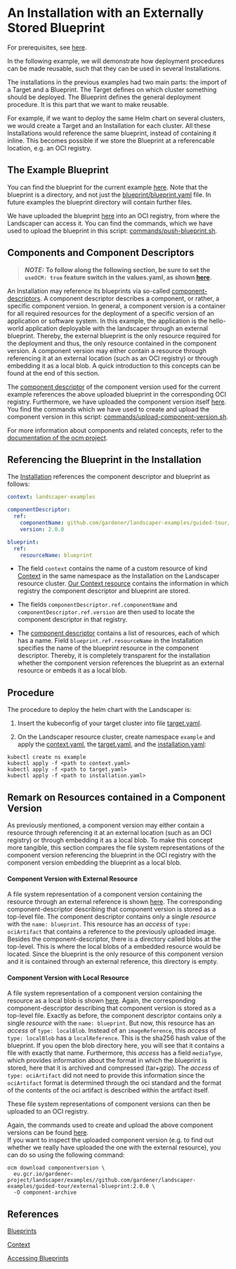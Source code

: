 # An Installation with an Externally Stored Blueprint

For prerequisites, see [here](../../README.md#prerequisites-and-basic-definitions).

In the following example, we will demonstrate how deployment procedures can be made reusable, such that they can be used
in several Installations.

The installations in the previous examples had two main parts: the import of a Target and a Blueprint. The Target
defines on which cluster something should be deployed. The Blueprint defines the general deployment procedure. It is
this part that we want to make reusable. 

For example, if we want to deploy the same Helm chart on several clusters, we would create a Target and an Installation
for each cluster. All these Installations would reference the same blueprint, instead of containing it inline. This
becomes possible if we store the Blueprint at a referencable location, e.g. an OCI registry.

## The Example Blueprint

You can find the blueprint for the current example [here](https://github.com/gardener/landscaper/blob/master/docs/guided-tour/blueprints/external-blueprint/blueprint). Note that the blueprint is a directory, and not just the [blueprint/blueprint.yaml](./blueprint/blueprint.yaml) file. In future examples the blueprint directory will contain further files.

We have uploaded the blueprint
[here](https://eu.gcr.io/gardener-project/landscaper/examples/blueprints/guided-tour/external-blueprint) into an OCI
registry, from where the Landscaper can access it. You can find the commands, which we have used to upload the blueprint
in this script: [commands/push-blueprint.sh](./commands/push-blueprint.sh).


## Components and Component Descriptors

> **_NOTE:_** **To follow along the following section, be sure to set the `useOCM: true` feature switch in the 
> values.yaml, as shown [here](https://github.com/gardener/landscaper/blob/master/docs/installation/install-landscaper-controller.md#configuration-through-valuesyaml).**

An Installation may reference its blueprints via so-called
[component-descriptors](../../../concepts/Glossary.md#_component-descriptor_).  A component descriptor describes a
component, or rather, a specific component version. In general, a component version is a container for all required
resources for the deployment of a specific version of an application or software system. In this example, the
application is the hello-world application deployable with the landscaper through an external blueprint. Thereby, the
external blueprint is the only resource required for the deployment and thus, the only resource contained in the
component version. A component version may either contain a resource through referencing it at an external location 
(such as an OCI registry) or through embedding it as a local blob. A quick introduction to this concepts can be found at
the end of this section. 

The [component descriptor](./component-archive/v2-external/component-descriptor.yaml) of the component version used for
the current example references the above uploaded blueprint in the corresponding OCI registry. Furthermore, we have
uploaded the component version itself [here](https://eu.gcr.io/gardener-project/landscaper/examples/component-descriptors/github.com/gardener/landscaper-examples/guided-tour/external-blueprint).
You find the commands which we have used to create and upload the component version in this script:
[commands/upload-component-version.sh](./commands/upload-component-version.sh).

For more information about components and related concepts, refer to the [documentation of the
ocm project](https://ocm.software/).


## Referencing the Blueprint in the Installation

The [Installation](./installation/installation.yaml) references the component descriptor and blueprint as follows:  

```yaml 
context: landscaper-examples

componentDescriptor:
  ref: 
    componentName: github.com/gardener/landscaper-examples/guided-tour/external-blueprint 
    version: 2.0.0

blueprint: 
  ref: 
    resourceName: blueprint 
```

- The field `context` contains the name of a custom resource of kind [Context](../../../usage/Context.md) in the same
  namespace as the Installation on the Landscaper resource cluster. [Our Context resource](./installation/context.yaml)
  contains the information in which registry the component descriptor and blueprint are stored.

- The fields `componentDescriptor.ref.componentName` and `componentDescriptor.ref.version` are then used to locate the
  component descriptor in that registry.

- The [component descriptor](./component-archive/v2-external/component-descriptor.yaml) contains a list of resources,
  each of which has a name. Field `blueprint.ref.resourceName` in the Installation specifies the name of the blueprint
  resource in the component descriptor. Thereby, it is completely transparent for the installation whether the component
  version references the blueprint as an external resource or embeds it as a local blob. 


## Procedure

The procedure to deploy the helm chart with the Landscaper is:

1. Insert the kubeconfig of your target cluster into file [target.yaml](installation/target.yaml).

2. On the Landscaper resource cluster, create namespace `example` and apply the
[context.yaml](./installation/context.yaml), the [target.yaml](installation/target.yaml), and the
[installation.yaml](installation/installation.yaml):

```shell
kubectl create ns example 
kubectl apply -f <path to context.yaml> 
kubectl apply -f <path to target.yaml>
kubectl apply -f <path to installation.yaml> 
```

## Remark on Resources contained in a Component Version
As previously mentioned, a component version may either contain a resource through referencing it at an external 
location (such as an OCI registry) or through embedding it as a local blob. To make this concept more tangible, this
section compares the file system representations of the component version referencing the blueprint in the OCI registry
with the component version embedding the blueprint as a local blob.

#### Component Version with External Resource  
A file system representation of a component version containing the resource through an external reference is shown
[here](https://github.com/gardener/landscaper/tree/master/docs/guided-tour/blueprints/external-blueprint/component-archive/v2-external). The corresponding component-descriptor describing that component version is
stored as a top-level file. The component descriptor contains only a single _resource_ with the `name: blueprint`. This
resource has an _access_ of `type: ociArtifact` that contains a reference to the previously uploaded image.  Besides the
component-descriptor, there is a directory called blobs at the top-level. This is where the local blobs of a embedded
resource would be located. Since the blueprint is the only resource of this component version and it is contained
through an external reference, this directory is empty.

#### Component Version with Local Resource  
A file system representation of a component version containing the resource as a local blob is shown
[here](https://github.com/gardener/landscaper/tree/master/docs/guided-tour/blueprints/external-blueprint/component-archive/v2-local).  Again, the corresponding component-descriptor describing that component version
is stored as a top-level file. Exactly as before, the component descriptor contains only a single _resource_ with the
`name: blueprint`. But now, this resource has an _access_ of `type: localBlob`. Instead of an `imageReference`, this
_access_ of `type: localBlob` has a `localReference`. This is the sha256 hash value of the blueprint. If you open the
blob directory here, you will see that it contains a file with exactly that name. Furthermore, this _access_ has a field
`mediaType`, which provides information about the format in which the blueprint is stored, here that it is archived
and compressed (tar+gzip). The _access_ of `type: ociArtifact` did not need to provide this information since the
`ociArtifact` format is determined through the oci standard and the format of the contents of the oci artifact is
described within the artifact itself.

These file system representations of component versions can then be uploaded to an OCI registry.

Again, the commands used to create and upload the above component versions can be found
[here](./commands/upload-component-version.sh).  
If you want to inspect the uploaded component version (e.g. to find out 
whether we really have uploaded the one with the external resource), you can do so using the following command:

```shell 
ocm download componentversion \
  eu.gcr.io/gardener-project/landscaper/examples//github.com/gardener/landscaper-examples/guided-tour/external-blueprint:2.0.0 \
  -O component-archive 
```

## References 

[Blueprints](../../../usage/Blueprints.md)

[Context](../../../usage/Context.md)

[Accessing Blueprints](../../../usage/AccessingBlueprints.md)
